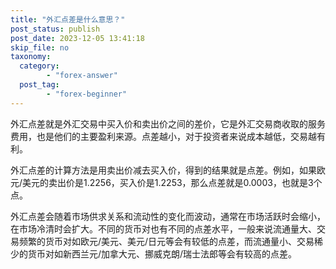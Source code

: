 ```yaml
---
title: "外汇点差是什么意思？"
post_status: publish
post_date: 2023-12-05 13:41:18
skip_file: no
taxonomy:
  category:
        - "forex-answer"
  post_tag:
        - "forex-beginner"
---
```


外汇点差就是外汇交易中买入价和卖出价之间的差价，它是外汇交易商收取的服务费用，也是他们的主要盈利来源。点差越小，对于投资者来说成本越低，交易越有利。

外汇点差的计算方法是用卖出价减去买入价，得到的结果就是点差。例如，如果欧元/美元的卖出价是1.2256，买入价是1.2253，那么点差就是0.0003，也就是3个点。

外汇点差会随着市场供求关系和流动性的变化而波动，通常在市场活跃时会缩小，在市场冷清时会扩大。不同的货币对也有不同的点差水平，一般来说流通量大、交易频繁的货币对如欧元/美元、美元/日元等会有较低的点差，而流通量小、交易稀少的货币对如新西兰元/加拿大元、挪威克朗/瑞士法郎等会有较高的点差。
